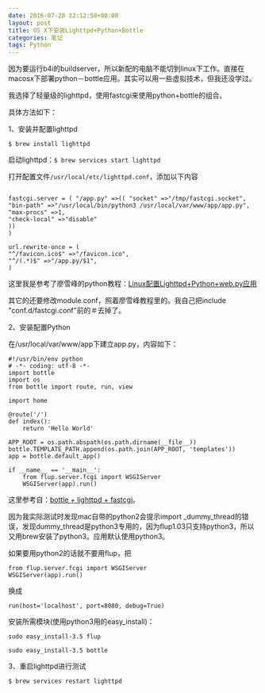 ```yaml
---
date: 2016-07-20 12:12:50+08:00
layout: post
title: OS X下安装Lighttpd+Python+Bottle
categories: 笔记
tags: Python
---
```

 
因为要运行b4i的buildserver，所以新配的电脑不能切到linux下工作。直接在macosx下部署python－bottle应用。其实可以用一些虚拟技术，但我还没学过。

我选择了轻量级的lighttpd，使用fastcgi来使用python+bottle的组合。

具体方法如下：

1、安装并配置lighttpd

`$ brew install lighttpd`

启动lighttpd：`$ brew services start lighttpd`

打开配置文件`/usr/local/etc/lighttpd.conf`，添加以下内容

```

fastcgi.server = ( "/app.py" =>(( "socket" =>"/tmp/fastcgi.socket",
"bin-path" =>"/usr/local/bin/python3 /usr/local/var/www/app/app.py",
"max-procs" =>1,
"check-local" =>"disable"
))
)

url.rewrite-once = (
"^/favicon.ico$" =>"/favicon.ico",
"^/(.*)$" =>"/app.py/$1",
)

```

这里我是参考了廖雪峰的python教程：[Linux配置Lighttpd+Python+web.py应用](http://www.liaoxuefeng.com/article/0013738925109653a9f5fe0a82c4984ba8e8174b456d0ce000)

其它的还要修改module.conf，照着廖雪峰教程里的。我自己把include "conf.d/fastcgi.conf"前的＃去掉了。


2、安装配置Python

在/usr/local/var/www/app下建立app.py，内容如下：

```
#!/usr/bin/env python
# -*- coding: utf-8 -*-
import bottle
import os
from bottle import route, run, view

import home

@route('/')
def index():
    return 'Hello World'

APP_ROOT = os.path.abspath(os.path.dirname(__file__))
bottle.TEMPLATE_PATH.append(os.path.join(APP_ROOT, 'templates'))
app = bottle.default_app()

if __name__ == '__main__':
    from flup.server.fcgi import WSGIServer
    WSGIServer(app).run()
```

这里参考自：[bottle + lighttpd + fastcgi](http://notionbox.de/detail/3/)。

因为我实际测试时发现mac自带的python2会提示import _dummy_thread的错误，发现dummy_thread是python3专用的，因为flup1.03只支持python3，所以又用brew安装了python3。应用默认使用python3。

如果要用python2的话就不要用flup，把
```
from flup.server.fcgi import WSGIServer
WSGIServer(app).run()
```
换成

```
run(host='localhost', port=8080, debug=True)
```

安装所需模块(使用python3用的easy_install)：

`sudo easy_install-3.5 flup`  

`sudo easy_install-3.5 bottle`

3、重启lighttpd进行测试

`$ brew services restart lighttpd`


